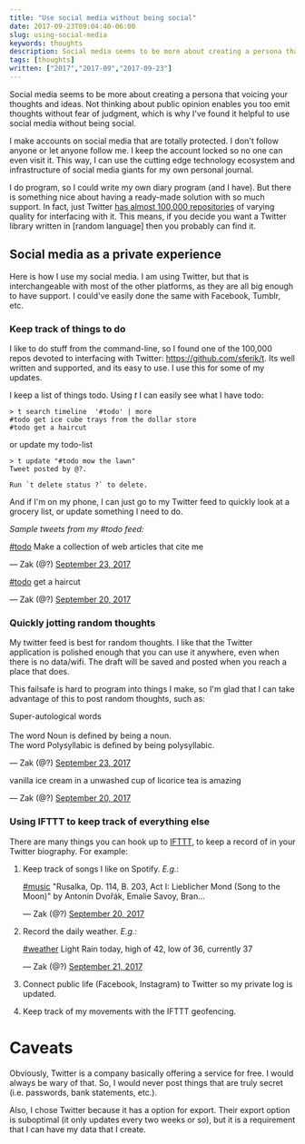 ```yaml
---
title: "Use social media without being social"
date: 2017-09-23T09:04:40-06:00
slug: using-social-media
keywords: thoughts
description: Social media seems to be more about creating a persona that voicing your thoughts and ideas. Not thinking about public opinion enables you too emit thoughts without fear of judgment, which is why I've found it helpful to use social media without being social.
tags: [thoughts]
written: ["2017","2017-09","2017-09-23"]
---
```



Social media seems to be more about creating a persona that voicing your
thoughts and ideas. Not thinking about public opinion enables you too emit
thoughts without fear of judgment, which is why I've found it helpful to
use social media without being social.

I make accounts on social media that are totally protected. I don't follow anyone or let anyone follow me. I keep the account locked so no one can even visit it. This way, I can use the  cutting edge technology ecosystem and infrastructure of social media giants for my own personal journal.

I do program, so I could write my own diary program (and I have). But there is something nice about having a ready-made solution with so much support. In fact, just Twitter [has almost 100,000 repositories](https://github.com/search?utf8=%E2%9C%93&q=twitter&type=) of varying quality for interfacing with it. This means, if you decide you want a Twitter library written in [random language] then you probably can find it.

## Social media as a private experience

Here is how I use my social media. I am using Twitter, but that is interchangeable with most of the other platforms, as they are all big enough to have support. I could've easily done the same with Facebook, Tumblr, etc.

### Keep track of things to do

I like to do stuff from the command-line, so I found one of the 100,000 repos devoted to interfacing with Twitter: https://github.com/sferik/t. Its well written and supported, and its easy to use. I use this for some of my updates.

I keep a list of things todo. Using *t* I can easily see what I have todo:

```
> t search timeline  '#todo' | more 
#todo get ice cube trays from the dollar store
#todo get a haircut
```

or update my todo-list

```
> t update "#todo mow the lawn"
Tweet posted by @?.

Run `t delete status ?` to delete.
```

And if I'm on my phone, I can just go to my Twitter feed to quickly look at a grocery list, or update something I need to do.

*Sample tweets from my #todo feed:*

<div class="twitter-tweet" data-lang="en"><p lang="en" dir="ltr">
<a href="#">#todo</a>
Make a collection of web articles that cite me
</p>&mdash; Zak (@?) <a href="#">September 23, 2017</a></div>


<div class="twitter-tweet" data-lang="en"><p lang="en" dir="ltr">
<p><a href="#">#todo</a>
get a haircut
</p>&mdash; Zak (@?) <a href="#">September 20, 2017</a></div>


### Quickly jotting random thoughts

My twitter feed is best for random thoughts. I like that the Twitter application is polished enough that you can use it anywhere, even when there is no data/wifi. The draft will be saved and posted when you reach a place that does. 

This failsafe is hard to program into things I make, so I'm glad that I can take advantage of this to post random thoughts, such as:

<div class="twitter-tweet" data-lang="en"><p lang="en" dir="ltr">Super-autological words<br><br>
The word Noun is defined by being a noun.<br>
The word Polysyllabic is defined by being polysyllabic.</p>&mdash; Zak (@?) <a href="#">September 23, 2017</a></div>

<div class="twitter-tweet" data-lang="en"><p lang="en" dir="ltr">
<p>vanilla ice cream in a unwashed cup of licorice tea is amazing</p>&mdash; Zak (@?) <a href="#">September 20, 2017</a></div>

### Using IFTTT to keep track of everything else

There are many things you can hook up to [IFTTT](https://ifttt.com/), to
keep a record of in your Twitter biography. For example:

1. Keep track of songs I like on Spotify. *E.g.*:

    <div class="twitter-tweet" data-lang="en"><p lang="en" dir="ltr">
    <p><a href="#">#music</a>
    "Rusalka, Op. 114, B. 203, Act I: Lieblicher Mond (Song to the Moon)" by Antonín Dvořák, Emalie Savoy, Bran… 
    </p>&mdash; Zak (@?) <a href="#">September 20, 2017</a></div>

2. Record the daily weather. *E.g.*:

    <div class="twitter-tweet" data-lang="en"><p lang="en" dir="ltr"><a href="#">#weather</a> Light Rain today, high of 42, low of 36, currently 37</p>&mdash; Zak (@?) <a href="#">September 21, 2017</a></div>

3. Connect public life (Facebook, Instagram) to Twitter so my private log is updated.
4. Keep track of my movements with the IFTTT geofencing.

# Caveats

Obviously, Twitter is a company basically offering a service for free.
I would always be wary of that. So, I would never post things that are
truly secret (i.e. passwords, bank statements, etc.).

Also, I chose Twitter because it has a option for export. Their export
option is suboptimal (it only updates every two weeks or so), but it is
a requirement that I can have my data that I create.

